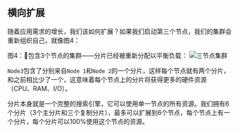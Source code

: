 ## 横向扩展

随着应用需求的增长，我们该如何扩展？如果我们启动第三个节点，我们的集群会重新组织自己，就像图4：


图4：包含3个节点的集群——分片已经被重新分配以平衡负载：
![三节点集群](https://raw.githubusercontent.com/looly/elasticsearch-definitive-guide-cn/master/images/elas_0204.png)

`Node3`包含了分别来自`Node 1`和`Node 2`的一个分片，这样每个节点就有两个分片，和之前相比少了一个，这意味着每个节点上的分片将获得更多的硬件资源（CPU、RAM、I/O）。

分片本身就是一个完整的搜索引擎，它可以使用单一节点的所有资源。我们拥有6个分片（3个主分片和三个复制分片），最多可以扩展到6个节点，每个节点上有一个分片，每个分片可以100%使用这个节点的资源。
